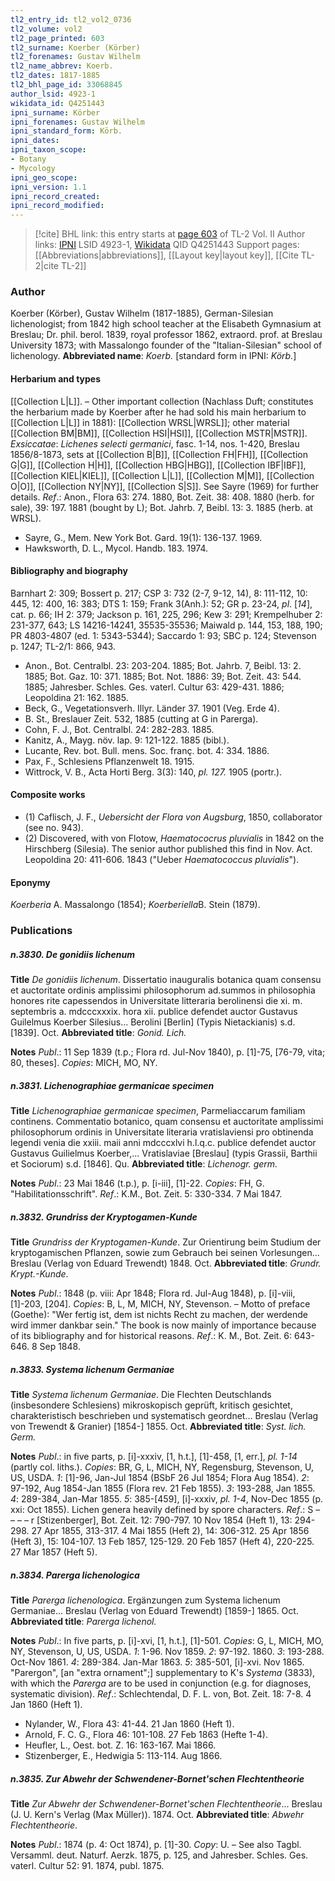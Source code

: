 ```yaml
---
tl2_entry_id: tl2_vol2_0736
tl2_volume: vol2
tl2_page_printed: 603
tl2_surname: Koerber (Körber)
tl2_forenames: Gustav Wilhelm
tl2_name_abbrev: Koerb.
tl2_dates: 1817-1885
tl2_bhl_page_id: 33068845
author_lsid: 4923-1
wikidata_id: Q4251443
ipni_surname: Körber
ipni_forenames: Gustav Wilhelm
ipni_standard_form: Körb.
ipni_dates: 
ipni_taxon_scope: 
- Botany
- Mycology
ipni_geo_scope: 
ipni_version: 1.1
ipni_record_created: 
ipni_record_modified:
---
```


> [!cite] BHL link: this entry starts at [page 603](https://www.biodiversitylibrary.org/page/33068845) of TL-2 Vol. II
> Author links: [IPNI](https://www.ipni.org/a/4923-1) LSID 4923-1, [Wikidata](https://www.wikidata.org/wiki/Q4251443) QID Q4251443
> Support pages: [[Abbreviations|abbreviations]], [[Layout key|layout key]], [[Cite TL-2|cite TL-2]]

### Author

Koerber (Körber), Gustav Wilhelm (1817-1885), German-Silesian lichenologist; from 1842 high school teacher at the Elisabeth Gymnasium at Breslau; Dr. phil. berol. 1839, royal professor 1862, extraord. prof. at Breslau University 1873; with Massalongo founder of the "Italian-Silesian" school of lichenology. 
**Abbreviated name**: *Koerb.* \[standard form in IPNI: *Körb.*\]

#### Herbarium and types

[[Collection L|L]]. – Other important collection (Nachlass Duft; constitutes the herbarium made by Koerber after he had sold his main herbarium to [[Collection L|L]] in 1881): [[Collection WRSL|WRSL]]; other material [[Collection BM|BM]], [[Collection HSI|HSI]], [[Collection MSTR|MSTR]].
*Exsiccatae*: *Lichenes selecti germanici*, fasc. 1-14, nos. 1-420, Breslau 1856/8-1873, sets at [[Collection B|B]], [[Collection FH|FH]], [[Collection G|G]], [[Collection H|H]], [[Collection HBG|HBG]], [[Collection IBF|IBF]], [[Collection KIEL|KIEL]], [[Collection L|L]], [[Collection M|M]], [[Collection O|O]], [[Collection NY|NY]], [[Collection S|S]]. See Sayre (1969) for further details.
*Ref*.: Anon., Flora 63: 274. 1880, Bot. Zeit. 38: 408. 1880 (herb. for sale), 39: 197. 1881 (bought by L); Bot. Jahrb. 7, Beibl. 13: 3. 1885 (herb. at WRSL).
- Sayre, G., Mem. New York Bot. Gard. 19(1): 136-137. 1969.
- Hawksworth, D. L., Mycol. Handb. 183. 1974.

#### Bibliography and biography

Barnhart 2: 309; Bossert p. 217; CSP 3: 732 (2-7, 9-12, 14), 8: 111-112, 10: 445, 12: 400, 16: 383; DTS 1: 159; Frank 3(Anh.): 52; GR p. 23-24, *pl*. \[*14*\], cat. p. 66; IH 2: 379; Jackson p. 161, 225, 296; Kew 3: 291; Krempelhuber 2: 231-377, 643; LS 14216-14241, 35535-35536; Maiwald p. 144, 153, 188, 190; PR 4803-4807 (ed. 1: 5343-5344); Saccardo 1: 93; SBC p. 124; Stevenson p. 1247; TL-2/1: 866, 943.
- Anon., Bot. Centralbl. 23: 203-204. 1885; Bot. Jahrb. 7, Beibl. 13: 2. 1885; Bot. Gaz. 10: 371. 1885; Bot. Not. 1886: 39; Bot. Zeit. 43: 544. 1885; Jahresber. Schles. Ges. vaterl. Cultur 63: 429-431. 1886; Leopoldina 21: 162. 1885.
- Beck, G., Vegetationsverh. Illyr. Länder 37. 1901 (Veg. Erde 4).
- B. St., Breslauer Zeit. 532, 1885 (cutting at G in Parerga).
- Cohn, F. J., Bot. Centralbl. 24: 282-283. 1885.
- Kanitz, A., Mayg. növ. lap. 9: 121-122. 1885 (bibl.).
- Lucante, Rev. bot. Bull. mens. Soc. franç. bot. 4: 334. 1886.
- Pax, F., Schlesiens Pflanzenwelt 18. 1915.
- Wittrock, V. B., Acta Horti Berg. 3(3): 140, *pl. 127.* 1905 (portr.).

#### Composite works

- (1) Caflisch, J. F., *Uebersicht der Flora von Augsburg*, 1850, collaborator (see no. 943).
- (2) Discovered, with von Flotow, *Haematococrus pluvialis* in 1842 on the Hirschberg (Silesia). The senior author published this find in Nov. Act. Leopoldina 20: 411-606. 1843 ("Ueber *Haematococcus pluvialis*").

#### Eponymy

*Koerberia* A. Massalongo (1854); *Koerberiella*B. Stein (1879).

### Publications

##### n.3830. De gonidiis lichenum

**Title**
*De gonidiis lichenum*. Dissertatio inauguralis botanica quam consensu et auctoritate ordinis amplissimi philosophorum ad.summos in philosophia honores rite capessendos in Universitate litteraria berolinensi die xi. m. septembris a. mdcccxxxix. hora xii. publice defendet auctor Gustavus Guilelmus Koerber Silesius... Berolini \[Berlin\] (Typis Nietackianis) s.d. \[1839\]. Oct.
**Abbreviated title**: *Gonid. Lich.*

**Notes**
*Publ*.: 11 Sep 1839 (t.p.; Flora rd. Jul-Nov 1840), p. \[1\]-75, \[76-79, vita; 80, theses\]. *Copies*: MICH, MO, NY.

##### n.3831. Lichenographiae germanicae specimen

**Title**
*Lichenographiae germanicae specimen*, Parmeliaccarum familiam continens. Commentatio botanico, quam consensu et auctoritate amplissimi philosophorum ordinis in Universitate literaria vratislaviensi pro obtinenda legendi venia die xxiii. maii anni mdcccxlvi h.l.q.c. publice defendet auctor Gustavus Guilielmus Koerber,... Vratislaviae \[Breslau\] (typis Grassii, Barthii et Sociorum) s.d. \[1846\]. Qu.
**Abbreviated title**: *Lichenogr. germ.*

**Notes**
*Publ*.: 23 Mai 1846 (t.p.), p. \[i-iii\], \[1\]-22. *Copies*: FH, G. "Habilitationsschrift".
*Ref*.: K.M., Bot. Zeit. 5: 330-334. 7 Mai 1847.

##### n.3832. Grundriss der Kryptogamen-Kunde

**Title**
*Grundriss der Kryptogamen-Kunde*. Zur Orientirung beim Studium der kryptogamischen Pflanzen, sowie zum Gebrauch bei seinen Vorlesungen... Breslau (Verlag von Eduard Trewendt) 1848. Oct.
**Abbreviated title**: *Grundr. Krypt.-Kunde*.

**Notes**
*Publ*.: 1848 (p. viii: Apr 1848; Flora rd. Jul-Aug 1848), p. \[i\]-viii, \[1\]-203, \[204\]. *Copies*: B, L, M, MICH, NY, Stevenson. – Motto of preface (Goethe): "Wer fertig ist, dem ist nichts Recht zu machen, der werdende wird immer dankbar sein." The book is now mainly of importance because of its bibliography and for historical reasons.
*Ref*.: K. M., Bot. Zeit. 6: 643-646. 8 Sep 1848.

##### n.3833. Systema lichenum Germaniae

**Title**
*Systema lichenum Germaniae*. Die Flechten Deutschlands (insbesondere Schlesiens) mikroskopisch geprüft, kritisch gesichtet, charakteristisch beschrieben und systematisch geordnet... Breslau (Verlag von Trewendt & Granier) \[1854-\] 1855. Oct.
**Abbreviated title**: *Syst. lich. Germ.*

**Notes**
*Publ*.: in five parts, p. \[i\]-xxxiv, \[1, h.t.\], \[1\]-458, \[1, err.\], *pl. 1-14* (partly col. liths.). *Copies*: BR, G, L, MICH, NY, Regensburg, Stevenson, U, US, USDA.
*1*: \[1\]-96, Jan-Jul 1854 (BSbF 26 Jul 1854; Flora Aug 1854).
*2*: 97-192, Aug 1854-Jan 1855 (Flora rev. 21 Feb 1855).
*3*: 193-288, Jan 1855.
*4*: 289-384, Jan-Mar 1855.
*5*: 385-\[459\], \[i\]-xxxiv, *pl. 1-4*, Nov-Dec 1855 (p. xxi: Oct 1855).
Lichen genera heavily defined by spore characters.
*Ref*.: S – – – – r \[Stizenberger\], Bot. Zeit. 12: 790-797. 10 Nov 1854 (Heft 1), 13: 294-298. 27 Apr 1855, 313-317. 4 Mai 1855 (Heft 2), 14: 306-312. 25 Apr 1856 (Heft 3), 15: 104-107. 13 Feb 1857, 125-129. 20 Feb 1857 (Heft 4), 220-225. 27 Mar 1857 (Heft 5).

##### n.3834. Parerga lichenologica

**Title**
*Parerga lichenologica*. Ergänzungen zum Systema lichenum Germaniae... Breslau (Verlag von Eduard Trewendt) \[1859-\] 1865. Oct.
**Abbreviated title**: *Parerga lichenol.*

**Notes**
*Publ*.: In five parts, p. \[i\]-xvi, \[1, h.t.\], \[1\]-501. *Copies*: G, L, MICH, MO, NY, Stevenson, U, US, USDA.
*1*: 1-96. Nov 1859.
*2*: 97-192. 1860.
*3*: 193-288. Oct-Nov 1861.
*4*: 289-384. Jan-Mar 1863.
*5*: 385-501, \[i\]-xvi. Nov 1865.
"Parergon", \[an "extra ornament";\] supplementary to K's *Systema* (3833), with which the *Parerga* are to be used in conjunction (e.g. for diagnoses, systematic division).
*Ref*.: Schlechtendal, D. F. L. von, Bot. Zeit. 18: 7-8. 4 Jan 1860 (Heft 1).
- Nylander, W., Flora 43: 41-44. 21 Jan 1860 (Heft 1).
- Arnold, F. C. G., Flora 46: 101-108. 27 Feb 1863 (Hefte 1-4).
- Heufler, L., Oest. bot. Z. 16: 163-167. Mai 1866.
- Stizenberger, E., Hedwigia 5: 113-114. Aug 1866.

##### n.3835. Zur Abwehr der Schwendener-Bornet'schen Flechtentheorie

**Title**
*Zur Abwehr der Schwendener-Bornet'schen Flechtentheorie*... Breslau (J. U. Kern's Verlag (Max Müller)). 1874. Oct.
**Abbreviated title**: *Abwehr Flechtentheorie*.

**Notes**
*Publ*.: 1874 (p. 4: Oct 1874), p. \[1\]-30. *Copy*: U. – See also Tagbl. Versamml. deut. Naturf. Aerzk. 1875, p. 125, and Jahresber. Schles. Ges. vaterl. Cultur 52: 91. 1874, publ. 1875.

